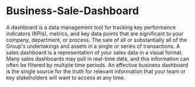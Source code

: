# Business-Sale-Dashboard

A dashboard is a data management tool for tracking key performance indicators (KPIs), metrics, and key data points that are significant to your company, department, or process.
The sale of all or substantially all of the Group's undertakings and assets in a single or series of transactions.
A sales dashboard is a representation of your sales data in a visual format. Many sales dashboards may pull in real-time data, and this information can often be filtered by multiple time periods.
An effective business dashboard is the single source for the truth for relevant information that your team or key stakeholders will want to access at any time.


